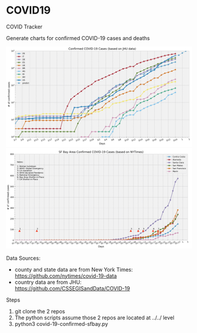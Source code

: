 # COVID19
COVID Tracker

Generate charts for confirmed COVID-19 cases and deaths

![World Confirmed COVID-19 Cases](/images/world-confirmed.png)
![SF Bay Confirmed COVID-19 Cases](/images/covid19-sfbay.png)

Data Sources: 
* county and state data are from New York Times: https://github.com/nytimes/covid-19-data
* country data are from JHU: https://github.com/CSSEGISandData/COVID-19

Steps
1. git clone the 2 repos 
2. The python scripts assume those 2 repos are located at ../../ level
3. python3 covid-19-confirmed-sfbay.py
